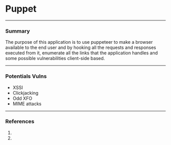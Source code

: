 # Puppet

---

### Summary

The purpose of this application is to use puppeteer to make a browser available to the end user and by hooking all the
requests and responses executed from it, enumerate all the links that the application handles and some possible vulnerabilities
client-side based.

---

### Potentials Vulns

- XSSI
- Clickjacking 
- Odd XFO
- MIME attacks

---

### References

1.
2.